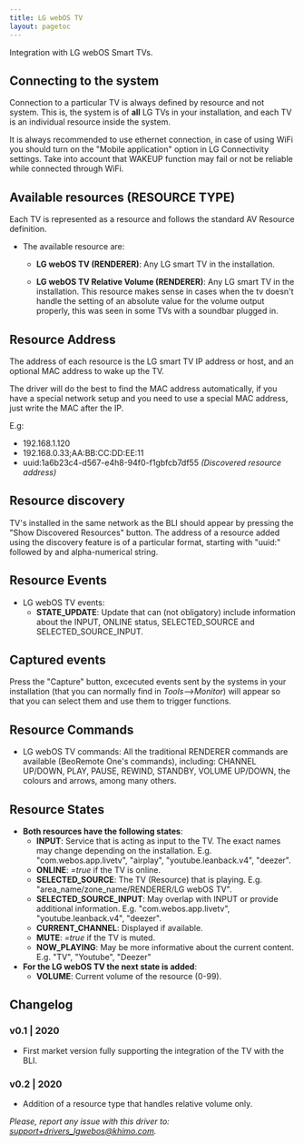 ```yaml
---
title: LG webOS TV
layout: pagetoc
---
```


Integration with LG webOS Smart TVs.

## Connecting to the system

Connection to a particular TV is always defined by resource and not system. This is, the system is of **all** LG TVs in your installation, and each TV is an individual resource inside the system.

It is always recommended to use ethernet connection, in case of using WiFi you should turn on the "Mobile application" option in LG Connectivity settings. Take into account that WAKEUP function may fail or not be reliable while connected through WiFi.

## Available resources (RESOURCE TYPE)

Each TV is represented as a resource and follows the standard AV Resource definition.

- The available resource are:

  - **LG webOS TV (RENDERER)**: Any LG smart TV in the installation.

  - **LG webOS TV Relative Volume (RENDERER)**: Any LG smart TV in the installation. This resource makes sense in cases when the tv doesn't handle the setting of an absolute value for the volume output properly, this was seen in some TVs with a soundbar plugged in.

## Resource Address

The address of each resource is the LG smart TV IP address or host, and an optional MAC address to wake up the TV.

The driver will do the best to find the MAC address automatically, if you have a special network setup and you need to use a special MAC address, just write the MAC after the IP.

E.g:
 - 192.168.1.120
 - 192.168.0.33;AA:BB:CC:DD:EE:11 
 - uuid:1a6b23c4-d567-e4h8-94f0-f1gbfcb7df55 *(Discovered resource address)*

## Resource discovery

TV's installed in the same network as the BLI should appear by pressing the "Show Discovered Resources" button. The address of a resource added using the discovery feature is of a particular format, starting with "uuid:" followed by and alpha-numerical string.

## Resource Events

- LG webOS TV events:
  - **STATE_UPDATE**: Update that can (not obligatory) include information about the INPUT, ONLINE status, SELECTED_SOURCE and SELECTED_SOURCE_INPUT.

## Captured events

Press the "Capture" button, excecuted events sent by the systems in your installation (that you can normally find in _Tools-->Monitor_) will appear so that you can select them and use them to trigger functions.

## Resource Commands

 - LG webOS TV commands: All the traditional RENDERER commands are available (BeoRemote One's commands), including: CHANNEL UP/DOWN, PLAY, PAUSE, REWIND, STANDBY, VOLUME UP/DOWN, the colours and arrows, among many others.

## Resource States


- **Both resources have the following states**:
  - **INPUT**: Service that is acting as input to the TV. The exact names may change depending on the installation. E.g. "com.webos.app.livetv", "airplay", "youtube.leanback.v4", "deezer".
  - **ONLINE**: _=true_ if the TV is online.
  - **SELECTED_SOURCE**: The TV (Resource) that is playing. E.g. "area_name/zone_name/RENDERER/LG webOS TV".
  - **SELECTED_SOURCE_INPUT**: May overlap with INPUT or provide additional information. E.g. "com.webos.app.livetv", "youtube.leanback.v4", "deezer".
  - **CURRENT_CHANNEL**: Displayed if available.
  - **MUTE**: _=true_ if the TV is muted.
  - **NOW_PLAYING**: May be more informative about the current content. E.g. "TV", "Youtube", "Deezer"
- **For the LG webOS TV the next state is added**:
    - **VOLUME**: Current volume of the resource (0-99).



## Changelog

### v0.1 | 2020
 - First market version fully supporting the integration of the TV with the BLI.

### v0.2 | 2020
 - Addition of a resource type that handles relative volume only.

*Please, report any issue with this driver to: support+drivers_lgwebos@khimo.com.*